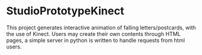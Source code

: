 # StudioPrototypeKinect
This project generates interactive animation of falling letters/postcards, with the use of Kinect. Users may create their own contents through HTML pages, a simple server in python is written to handle requests from html users.
